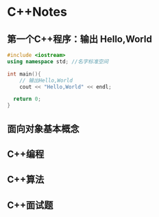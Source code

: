 # C++Notes
## 第一个C++程序：输出 Hello,World

```cpp
#include <iostream>
using namespace std; //名字标准空间

int main(){
    // 输出Hello,World
    cout << "Hello,World" << endl;

  return 0;
}

```

## 面向对象基本概念



## C++编程

## C++算法

## C++面试题
